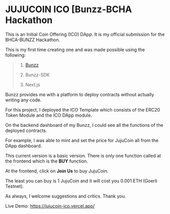 # JUJUCOIN ICO [Bunzz-BCHA Hackathon

This is an Initial Coin Offering (ICO) DApp. It is my official submission for the BHCA-BUNZZ Hackathon.

This is my first time creating one and was made possible using the following:

> 1.  [Bunzz](https://app.bunzz.dev/)
>
> 2.  Bunzz-SDK
>
> 3.  Next.js

Bunzz provides me with a platform to deploy contracts without actually writing any code.

For this project, I deployed the ICO Template which consists of the ERC20 Token Module and the ICO DApp module.

On the backend dashboard of my Bunzz, I could see all the functions of the deployed contracts.

For example, I was able to mint and set the price for JujuCoin all from the DApp dashboard.

This current version is a basic version. There is only one function called at the frontend which is the **BUY** function.

At the frontend, click on **Join Us** to buy JujuCoin.

The least you can buy is 1 JujuCoin and it will cost you 0.001 ETH (Goerli Testnet).

As always, I welcome suggestions and critics. Thank you.

Live Demo: https://jujucoin-ico.vercel.app/
